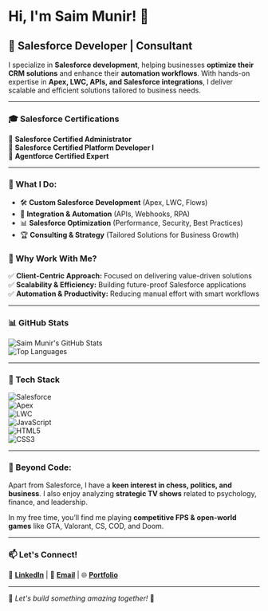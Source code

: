 # Hi, I'm Saim Munir! 👋  

## 🚀 Salesforce Developer | Consultant  

I specialize in **Salesforce development**, helping businesses **optimize their CRM solutions** and enhance their **automation workflows**. With hands-on expertise in **Apex, LWC, APIs, and Salesforce integrations**, I deliver scalable and efficient solutions tailored to business needs.  

---

### 🎓 Salesforce Certifications  
🏅 **Salesforce Certified Administrator**  
🏅 **Salesforce Certified Platform Developer I**  
🏅 **Agentforce Certified Expert**  

---

### 🔹 What I Do:
- 🛠 **Custom Salesforce Development** (Apex, LWC, Flows)
- 🔗 **Integration & Automation** (APIs, Webhooks, RPA)
- 📊 **Salesforce Optimization** (Performance, Security, Best Practices)
- 🏆 **Consulting & Strategy** (Tailored Solutions for Business Growth)

### 🔹 Why Work With Me?
✅ **Client-Centric Approach:** Focused on delivering value-driven solutions  
✅ **Scalability & Efficiency:** Building future-proof Salesforce applications  
✅ **Automation & Productivity:** Reducing manual effort with smart workflows  

---

### 📊 GitHub Stats  

![Saim Munir's GitHub Stats](https://github-readme-stats.vercel.app/api?username=SaimMunir&show_icons=true&theme=radical)  
![Top Languages](https://github-readme-stats.vercel.app/api/top-langs/?username=SaimMunir&layout=compact&theme=radical)  

---

### 🚀 Tech Stack  

![Salesforce](https://img.shields.io/badge/Salesforce-00A1E0?style=for-the-badge&logo=salesforce&logoColor=white)  
![Apex](https://img.shields.io/badge/Apex-1797C0?style=for-the-badge&logo=salesforce&logoColor=white)  
![LWC](https://img.shields.io/badge/LWC-0176D3?style=for-the-badge&logo=salesforce&logoColor=white)  
![JavaScript](https://img.shields.io/badge/JavaScript-F7DF1E?style=for-the-badge&logo=javascript&logoColor=black)  
![HTML5](https://img.shields.io/badge/HTML5-E34F26?style=for-the-badge&logo=html5&logoColor=white)  
![CSS3](https://img.shields.io/badge/CSS3-1572B6?style=for-the-badge&logo=css3&logoColor=white)  

---

### 🎯 Beyond Code:
Apart from Salesforce, I have a **keen interest in chess, politics, and business**. I also enjoy analyzing **strategic TV shows** related to psychology, finance, and leadership.  

In my free time, you’ll find me playing **competitive FPS & open-world games** like GTA, Valorant, CS, COD, and Doom.  

---

### 📫 Let's Connect!  

💼 **[LinkedIn](#)** | 📧 **[Email](#)** | 🌐 **[Portfolio](#)**  

---

🔹 *Let's build something amazing together!* 🚀  
